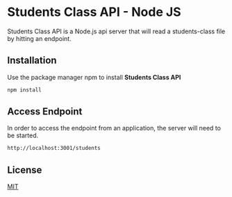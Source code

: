 # Students Class API - Node JS

Students Class API is a Node.js api server that will read a students-class file by hitting an endpoint.

## Installation

Use the package manager npm to install <strong>Students Class API </strong>

```bash
npm install
```

## Access Endpoint

In order to access the endpoint from an application, the server will need to be started.

```bash
http://localhost:3001/students
```

## License
[MIT](https://choosealicense.com/licenses/mit/)